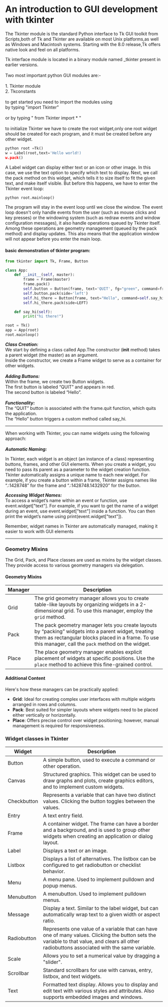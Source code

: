 # An introduction to GUI development with tkinter

 The Tkinter module is the standard Python interface to Tk GUI toolkit from Scripts,both of Tk and Tkinter are available on most Unix platforms,as well as Windows and Macintosh systems. Starting with the 8.0 release,Tk offers native look and feel on all platforms.

 Tk interface module is located in a binary module named _tkinter present in  earlier versions.<br><br> Two most important python GUI modules are:-<br><br>  1. Tkinter module<br>  2. Tkconstants<br><br> to get started you need to import the modules using<br> by typing  "import Tkinter"<br><br> or by typing " from Tkinter import * " <br><br> to initialize Tkinter we have to create the root widget,only one root widget should be created for each program, and it must be created before any other widget.

   ```python
   python root =Tk()
   w = Label(root,text='Hello world!)
   w.pack()
   ```

 A Label widget can display either text or an icon or other image. In this case, we use the text option to specify which text to display. Next, we call the pack method on this widget, which tells it to size itself to fit the given text, and make itself visible. But before this happens, we have to enter the Tkinter event loop:
 
```python
python root.mainloop()
```

The program will stay in the event loop until we close the window. The event loop doesn't only handle events from the user (such as mouse clicks and key presses) or the windowing system (such as redraw events and window configuration messages), it also handle operations queued by Tkinter itself. Among these operations are geometry management (queued by the pack method) and display updates. This also means that the application window will not appear before you enter the main loop.

#### basic demonstration of tkinter program:


```python    
from tkinter import Tk, Frame, Button

class App:
    def __init__(self, master):
        frame = Frame(master)
        frame.pack()
        self.button = Button(frame, text='QUIT', fg="green", command=frame.quit)
        self.button.pack(side='left')
        self.hi_there = Button(frame, text="Hello", command=self.say_hi)
        self.hi_there.pack(side=LEFT)

    def say_hi(self):
        print("hi there!")

root = Tk()
app = App(root)
root.mainloop()
```

 **_Class Creation:_** <br> We start by defining a class called App.The constructor (__init__ method) takes a parent widget (the master) as an argument.<br> Inside the constructor, we create a Frame widget to serve as a container for other widgets.**<br><br> _Adding Buttons:_** <br> Within the frame, we create two Button widgets.<br> The first button is labeled “QUIT” and appears in red.<br>The second button is labeled “Hello”.<br><br> **_Functionality:_** <br> The “QUIT” button is associated with the frame.quit function, which quits the application.<br> The “Hello” button triggers a custom method called say_hi.

-----------------------------------------------------------------------------------------------------------------------------------------------------
When working with Tkinter, you can name widgets using the following approach:<br><br>
**_Automatic Naming:_**<br>

In Tkinter, each widget is an object (an instance of a class) representing buttons, frames, and other GUI elements.
When you create a widget, you need to pass its parent as a parameter to the widget creation function.
Tkinter automatically assigns a unique name to each new widget.
For example, if you create a button within a frame, Tkinter assigns names like “.:1428748” for the frame and “.:1428748.1432920” for the button.<br>

**_Accessing Widget Names:_**<br>
To access a widget’s name within an event or function, use event.widget["text"].
For example, if you want to get the name of a widget during an event, use event.widget["text"] inside a function.
You can then print the widget’s name using print(event.widget["text"]).

Remember, widget names in Tkinter are automatically managed, making it easier to work with GUI elements

-----------------------------------------------------------------------------------------------------------------------------------------------------


### Geometry Mixins

The Grid, Pack, and Place classes are used as mixins by the widget classes. They provide access to various geometry managers via delegation.

#### Geometry Mixins

| Manager | Description |
| ------- | ----------- |
| Grid    | The grid geometry manager allows you to create table-like layouts by organizing widgets in a 2-dimensional grid. To use this manager, employ the `grid` method. |
| Pack    | The pack geometry manager lets you create layouts by “packing” widgets into a parent widget, treating them as rectangular blocks placed in a frame. To use this manager, call the `pack` method on the widget. |
| Place   | The place geometry manager enables explicit placement of widgets at specific positions. Use the `place` method to achieve this fine-grained control.

#### Additional Content

Here's how these managers can be practically applied:

- **Grid**: Ideal for creating complex user interfaces with multiple widgets arranged in rows and columns.
- **Pack**: Best suited for simpler layouts where widgets need to be placed either vertically or horizontally.
- **Place**: Offers precise control over widget positioning; however, manual management is required for responsiveness.



























### Widget classes in Tkinter

| Widget | Description |
|---|---|
| Button | A simple button, used to execute a command or other operation. |
| Canvas | Structured graphics. This widget can be used to draw graphs and plots, create graphics editors, and to implement custom widgets. |
| Checkbutton | Represents a variable that can have two distinct values. Clicking the button toggles between the values. |
| Entry | A text entry field. |
| Frame | A container widget. The frame can have a border and a background, and is used to group other widgets when creating an application or dialog layout. |
| Label | Displays a text or an image. |
| Listbox | Displays a list of alternatives. The listbox can be configured to get radiobutton or checklist behavior. |
| Menu | A menu pane. Used to implement pulldown and popup menus. |
| Menubutton | A menubutton. Used to implement pulldown menus. |
| Message | Display a text. Similar to the label widget, but can automatically wrap text to a given width or aspect ratio. |
| Radiobutton | Represents one value of a variable that can have one of many values. Clicking the button sets the variable to that value, and clears all other radiobuttons associated with the same variable. |
| Scale | Allows you to set a numerical value by dragging a "slider". |
| Scrollbar | Standard scrollbars for use with canvas, entry, listbox, and text widgets. |
| Text | Formatted text display. Allows you to display and edit text with various styles and attributes. Also supports embedded images and windows. |
   
   
   

      
      

      
        





  




